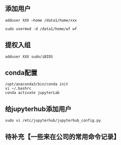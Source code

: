 

## 添加用户

`adduser XXX —home /data1/home/xxx`

`sudo usermod -d /data1/home/wf wf`

## 提权入组
`adduser XXX sudo/iBIDS`

## conda配置
```shell
/opt/anaconda3/bin/conda init
vi ~/.bashrc 
conda activate jupyterLab
```
## 给jupyterhub添加用户
`sudo vi /etc/jupyterhub/jupyterhub_config.py`

## 待补充【一些来在公司的常用命令记录】



